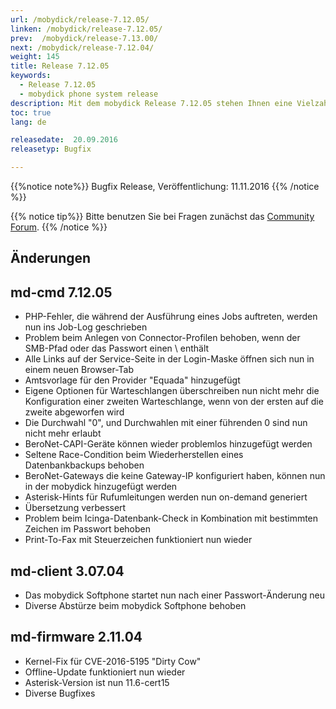 ```yaml
---
url: /mobydick/release-7.12.05/
linken: /mobydick/release-7.12.05/
prev:  /mobydick/release-7.13.00/
next: /mobydick/release-7.12.04/
weight: 145
title: Release 7.12.05
keywords:
  - Release 7.12.05
  - mobydick phone system release
description: Mit dem mobydick Release 7.12.05 stehen Ihnen eine Vielzahl an neuen Funtionen zur Verfügung.
toc: true
lang: de

releasedate:  20.09.2016
releasetyp: Bugfix

---
```


{{%notice note%}}
Bugfix Release, Veröffentlichung: 11.11.2016
{{% /notice %}}

{{% notice tip%}}
Bitte benutzen Sie bei Fragen zunächst das [Community Forum](http://community.pascom.net/forum.php "Zu unserem Forum").
{{% /notice %}}

## Änderungen

## md-cmd 7.12.05

* PHP-Fehler, die während der Ausführung eines Jobs auftreten, werden nun ins Job-Log geschrieben
* Problem beim Anlegen von Connector-Profilen behoben, wenn der SMB-Pfad oder das Passwort einen \ enthält
* Alle Links auf der Service-Seite in der Login-Maske öffnen sich nun in einem neuen Browser-Tab
* Amtsvorlage für den Provider "Equada" hinzugefügt
* Eigene Optionen für Warteschlangen überschreiben nun nicht mehr die Konfiguration einer zweiten Warteschlange, wenn von der ersten auf die zweite abgeworfen wird
* Die Durchwahl "0", und Durchwahlen mit einer führenden 0 sind nun nicht mehr erlaubt
* BeroNet-CAPI-Geräte können wieder problemlos hinzugefügt werden
* Seltene Race-Condition beim Wiederherstellen eines Datenbankbackups behoben
* BeroNet-Gateways die keine Gateway-IP konfiguriert haben, können nun in der mobydick hinzugefügt werden
* Asterisk-Hints für Rufumleitungen werden nun on-demand generiert
* Übersetzung verbessert
* Problem beim Icinga-Datenbank-Check in Kombination mit bestimmten Zeichen im Passwort behoben
* Print-To-Fax mit Steuerzeichen funktioniert nun wieder

## md-client 3.07.04

* Das mobydick Softphone startet nun nach einer Passwort-Änderung neu
* Diverse Abstürze beim mobydick Softphone behoben

## md-firmware 2.11.04

* Kernel-Fix für CVE-2016-5195 "Dirty Cow"
* Offline-Update funktioniert nun wieder
* Asterisk-Version ist nun 11.6-cert15
* Diverse Bugfixes
